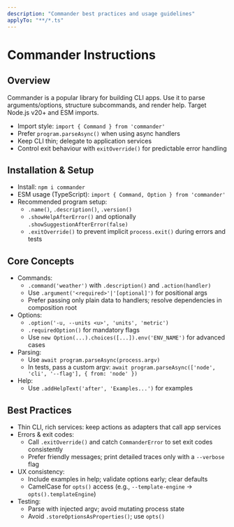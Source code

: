```yaml
---
description: "Commander best practices and usage guidelines"
applyTo: "**/*.ts"
---
```


# Commander Instructions

## Overview

Commander is a popular library for building CLI apps. Use it to parse arguments/options, structure subcommands, and render help. Target Node.js v20+ and ESM imports.

- Import style: `import { Command } from 'commander'`
- Prefer `program.parseAsync()` when using async handlers
- Keep CLI thin; delegate to application services
- Control exit behaviour with `exitOverride()` for predictable error handling

## Installation & Setup

- Install: `npm i commander`
- ESM usage (TypeScript): `import { Command, Option } from 'commander'`
- Recommended program setup:
  - `.name()`, `.description()`, `.version()`
  - `.showHelpAfterError()` and optionally `.showSuggestionAfterError(false)`
  - `.exitOverride()` to prevent implicit `process.exit()` during errors and tests

## Core Concepts

- Commands:
  - `.command('weather')` with `.description()` and `.action(handler)`
  - Use `.argument('<required>'|'[optional]')` for positional args
  - Prefer passing only plain data to handlers; resolve dependencies in composition root
- Options:
  - `.option('-u, --units <u>', 'units', 'metric')`
  - `.requiredOption()` for mandatory flags
  - Use `new Option(...).choices([...]).env('ENV_NAME')` for advanced cases
- Parsing:
  - Use `await program.parseAsync(process.argv)`
  - In tests, pass a custom argv: `await program.parseAsync(['node', 'cli', '--flag'], { from: 'node' })`
- Help:
  - Use `.addHelpText('after', 'Examples...')` for examples

## Best Practices

- Thin CLI, rich services: keep actions as adapters that call app services
- Errors & exit codes:
  - Call `.exitOverride()` and catch `CommanderError` to set exit codes consistently
  - Prefer friendly messages; print detailed traces only with a `--verbose` flag
- UX consistency:
  - Include examples in help; validate options early; clear defaults
  - CamelCase for `opts()` access (e.g., `--template-engine` -> `opts().templateEngine`)
- Testing:
  - Parse with injected argv; avoid mutating process state
  - Avoid `.storeOptionsAsProperties()`; use `opts()`

